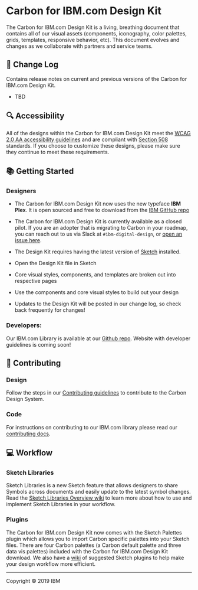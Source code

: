 # Carbon for IBM.com Design Kit

The Carbon for IBM.com Design Kit is a living, breathing document that contains all of our visual assets (components, iconography, color palettes, grids, templates, responsive behavior, etc). This document evolves and changes as we collaborate with partners and service teams.


## 📝 Change Log
Contains release notes on current and previous versions of the Carbon for IBM.com Design Kit. 
* TBD


## :mag: Accessibility
All of the designs within the Carbon for IBM.com Design Kit meet the <a href="https://www.w3.org/TR/WCAG20/">WCAG 2.0 AA accessibility guidelines</a> and are compliant with <a href="https://www.section508.gov"/>Section 508</a> standards. If you choose to customize these designs, please make sure they continue to meet these requirements.


## 📚 Getting Started

### Designers

* The Carbon for IBM.com Design Kit now uses the new typeface **IBM Plex**. It is open sourced and free to download from the [IBM GitHub repo](https://github.com/IBM/plex) 
* The Carbon for IBM.com Design Kit is currently available as a closed pilot. If you are an adopter that is migrating
to Carbon in your roadmap, you can reach out to us via Slack at `#ibm-digital-design`, or [open an issue here](https://github.com/carbon-design-system/carbon-for-ibm-design-kit/issues).

* The Design Kit requires having the latest version of <a href="https://www.sketchapp.com/">Sketch</a> installed.
* Open the Design Kit file in Sketch
* Core visual styles, components, and templates are broken out into respective pages
* Use the components and core visual styles to build out your design
* Updates to the Design Kit will be posted in our change log, so check back frequently for changes!

### Developers: 
Our IBM.com Library is available at our <a href="http://github.com/carbon-design-system/ibm-dotcom-library">Github repo</a>. Website with developer guidelines is coming soon! 


## 🌟 Contributing

### Design
Follow the steps in our [Contributing guidelines](https://github.com/carbon-design-system/carbon-for-ibm-design-kit/blob/master/CONTRIBUTING.md) to contribute to the Carbon Design System.

### Code
For instructions on contributing to our IBM.com library please read our <a href="https://github.com/carbon-design-system/ibm-dotcom-library/blob/master/.github/CONTRIBUTING.md">contributing docs</a>. 


## 💻 Workflow

### Sketch Libraries
Sketch Libraries is a new Sketch feature that allows designers to share Symbols across documents and easily update to the latest symbol changes. Read the [Sketch Libraries Overview wiki](https://github.com/carbon-design-system/carbon-design-kit/wiki/Sketch-Libraries-Overview) to learn more about how to use and implement Sketch Libraries in your workflow.

### Plugins
The Carbon for IBM.com Design Kit now comes with the Sketch Palettes plugin which allows you to import Carbon specific palettes into your Sketch files. There are four Carbon palettes (a Carbon default palette and three data vis palettes) included with the Carbon for IBM.com Design Kit download. We also have a [wiki](https://github.com/carbon-design-system/carbon-design-kit/wiki/Suggested-Sketch-Plugins) of suggested Sketch plugins to help make your design workflow more efficient.

---
Copyright © 2019 IBM
